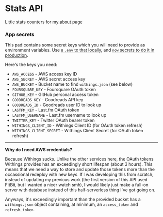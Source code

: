 # Stats API

Little stats counters for [my about page](https://lowmess.com/about/)

### App secrets

This pad contains some secret keys which you will need to provide as environment variables. Use [a `.env` to that locally](https://zeit.co/docs/v2/development/environment-variables/), and [`now` secrets to do it in production](https://zeit.co/docs/v2/deployments/environment-variables-and-secrets/).

Here's the keys you need:

- `AWS_ACCESS` - AWS access key ID
- `AWS_SECRET` - AWS secret access key
- `AWS_BUCKET` - Bucket name to find `withings.json` (see below)
- `FOURSQUARE_KEY` - Foursquare OAuth token
- `GITHUB_KEY` - GitHub personal access token
- `GOODREADS_KEY` - Goodreads API key
- `GOODREADS_ID` - Goodreads user ID to look up
- `LASTFM_KEY` - Last.fm OAuth token
- `LASTFM_USERNAME` - Last.fm username to look up
- `TWITTER_KEY` - Twitter OAuth bearer token
- `WITHINGS_CLIENT_ID` - Withings Client ID (for OAuth token refresh)
- `WITHINGS_CLIENT_SECRET` - Withings Client Secret (for OAuth token refresh)

---

**Why do I need AWS credentials?**

Because Withings sucks. Unlike the other services here, the OAuth tokens Withings provides has an exceedingly short lifespan (about 3 hours). This means that we need a way to store and update those tokens more than the occassional redeploy with new keys. If I was developing this from scratch, instead of updating my previous work (the first version of this API used FitBit, but I wanted a nicer watch smh), I would likely just make a full-on server with database instead of this half-serverless thing I've got going on.

Anyways, it's exceedingly important than the provided bucket has a `withings.json` object containing, at minimum, an `access_token` and `refresh_token`.
